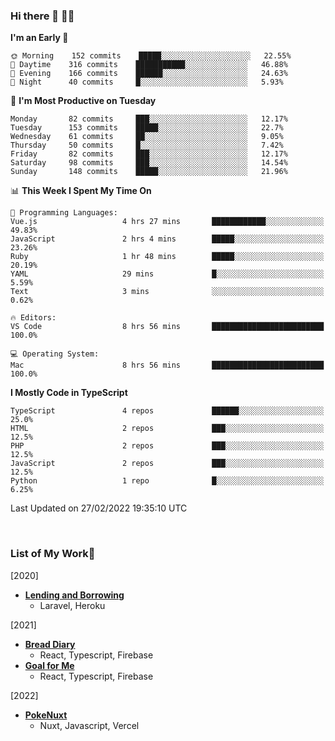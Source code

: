### Hi there 👋 🧑‍💻



<!--START_SECTION:waka-->
**I'm an Early 🐤** 

```text
🌞 Morning    152 commits    █████░░░░░░░░░░░░░░░░░░░░   22.55% 
🌆 Daytime    316 commits    ███████████░░░░░░░░░░░░░░   46.88% 
🌃 Evening    166 commits    ██████░░░░░░░░░░░░░░░░░░░   24.63% 
🌙 Night      40 commits     █░░░░░░░░░░░░░░░░░░░░░░░░   5.93%

```
📅 **I'm Most Productive on Tuesday** 

```text
Monday       82 commits     ███░░░░░░░░░░░░░░░░░░░░░░   12.17% 
Tuesday      153 commits    █████░░░░░░░░░░░░░░░░░░░░   22.7% 
Wednesday    61 commits     ██░░░░░░░░░░░░░░░░░░░░░░░   9.05% 
Thursday     50 commits     █░░░░░░░░░░░░░░░░░░░░░░░░   7.42% 
Friday       82 commits     ███░░░░░░░░░░░░░░░░░░░░░░   12.17% 
Saturday     98 commits     ███░░░░░░░░░░░░░░░░░░░░░░   14.54% 
Sunday       148 commits    █████░░░░░░░░░░░░░░░░░░░░   21.96%

```


📊 **This Week I Spent My Time On** 

```text
💬 Programming Languages: 
Vue.js                   4 hrs 27 mins       ████████████░░░░░░░░░░░░░   49.83% 
JavaScript               2 hrs 4 mins        █████░░░░░░░░░░░░░░░░░░░░   23.26% 
Ruby                     1 hr 48 mins        █████░░░░░░░░░░░░░░░░░░░░   20.19% 
YAML                     29 mins             █░░░░░░░░░░░░░░░░░░░░░░░░   5.59% 
Text                     3 mins              ░░░░░░░░░░░░░░░░░░░░░░░░░   0.62%

🔥 Editors: 
VS Code                  8 hrs 56 mins       █████████████████████████   100.0%

💻 Operating System: 
Mac                      8 hrs 56 mins       █████████████████████████   100.0%

```

**I Mostly Code in TypeScript** 

```text
TypeScript               4 repos             ██████░░░░░░░░░░░░░░░░░░░   25.0% 
HTML                     2 repos             ███░░░░░░░░░░░░░░░░░░░░░░   12.5% 
PHP                      2 repos             ███░░░░░░░░░░░░░░░░░░░░░░   12.5% 
JavaScript               2 repos             ███░░░░░░░░░░░░░░░░░░░░░░   12.5% 
Python                   1 repo              █░░░░░░░░░░░░░░░░░░░░░░░░   6.25%

```



 Last Updated on 27/02/2022 19:35:10 UTC
<!--END_SECTION:waka-->


<br />

### List of My Work🚀
[2020]
- [**Lending and Borrowing**](https://lending-and-borrowing.herokuapp.com/)
  - Laravel, Heroku

[2021]
- [**Bread Diary**](https://bread-diary-web.web.app/)
  - React, Typescript, Firebase
- [**Goal for Me**](https://goal-for-me.web.app/)
  - React, Typescript, Firebase

[2022]
- [**PokeNuxt**](https://pokenuxt.vercel.app/)
  - Nuxt, Javascript, Vercel

